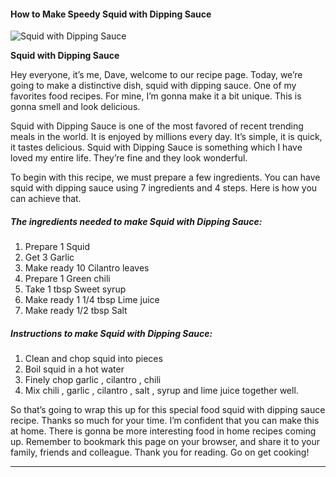             

#### How to Make Speedy Squid with Dipping Sauce

![Squid with Dipping Sauce](https://img-global.cpcdn.com/recipes/5086874750681088/751x532cq70/squid-with-dipping-sauce-recipe-main-photo.jpg)

**Squid with Dipping Sauce**

Hey everyone, it’s me, Dave, welcome to our recipe page. Today, we’re going to make a distinctive dish, squid with dipping sauce. One of my favorites food recipes. For mine, I’m gonna make it a bit unique. This is gonna smell and look delicious.

Squid with Dipping Sauce is one of the most favored of recent trending meals in the world. It is enjoyed by millions every day. It’s simple, it is quick, it tastes delicious. Squid with Dipping Sauce is something which I have loved my entire life. They’re fine and they look wonderful.

To begin with this recipe, we must prepare a few ingredients. You can have squid with dipping sauce using 7 ingredients and 4 steps. Here is how you can achieve that.

##### The ingredients needed to make Squid with Dipping Sauce:

1.  Prepare 1 Squid
2.  Get 3 Garlic
3.  Make ready 10 Cilantro leaves
4.  Prepare 1 Green chili
5.  Take 1 tbsp Sweet syrup
6.  Make ready 1 1/4 tbsp Lime juice
7.  Make ready 1/2 tbsp Salt

##### Instructions to make Squid with Dipping Sauce:

1.  Clean and chop squid into pieces
2.  Boil squid in a hot water
3.  Finely chop garlic , cilantro , chili
4.  Mix chili , garlic , cilantro , salt , syrup and lime juice together well.

So that’s going to wrap this up for this special food squid with dipping sauce recipe. Thanks so much for your time. I’m confident that you can make this at home. There is gonna be more interesting food in home recipes coming up. Remember to bookmark this page on your browser, and share it to your family, friends and colleague. Thank you for reading. Go on get cooking!

* * *